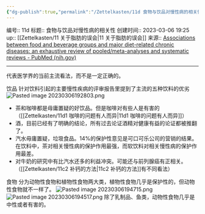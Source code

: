 ```yaml
---
{"dg-publish":true,"permalink":"/Zettelkasten/11d 食物与饮品对慢性病的相关性/","dgPassFrontmatter":true}
---
```


编号:: 11d
标题:: 食物与饮品对慢性病的相关性
创建时间:: 2023-03-06 19:25
up:: [[Zettelkasten/11 关于脂肪的误会\|11 关于脂肪的误会]]
来源:: [Associations between food and beverage groups and major diet-related chronic diseases: an exhaustive review of pooled/meta-analyses and systematic reviews - PubMed (nih.gov)](https://pubmed.ncbi.nlm.nih.gov/25406801/)


---

代表医学界的当前主流看法，而不是一定正确的。

饮品
针对饮料引起的主要慢性疾病的评审报告里提到了主流的五种饮料的优劣
![Pasted image 20230306192803.png](/img/user/attachment/Pasted%20image%2020230306192803.png)
- 茶和咖啡都是毋庸置疑的好饮品。但是咖啡对有些人是有害的（[[Zettelkasten/11d1 咖啡的问题有人而异\|11d1 咖啡的问题有人而异]]）
- 酒，目前已经有了明确的结论，所有过去论证酒精对健康有益的论证都被推翻了。
- 汽水毋庸置疑，垃圾食品。14%的保护性意见是可口可乐公司的营销的结果。在饮料中，茶对相关慢性病的保护作用最强，而软饮料对相关慢性病的保护作用最差。
- 对牛奶的研究中有比汽水还多的利益冲突。可能还与前列腺癌有正相关。（[[Zettelkasten/11c2 补钙的方法\|11c2 补钙的方法]]有不同看法）

食物
分为动物性食物和植物性食物两大类，植物性食物几乎是保护性的，但动物性食物就不一样了。
![Pasted image 20230306194715.png](/img/user/attachment/Pasted%20image%2020230306194715.png)![Pasted image 20230306194517.png](/img/user/attachment/Pasted%20image%2020230306194517.png)
除了乳制品、鱼类，动物性食物几乎是中性或者有害的。